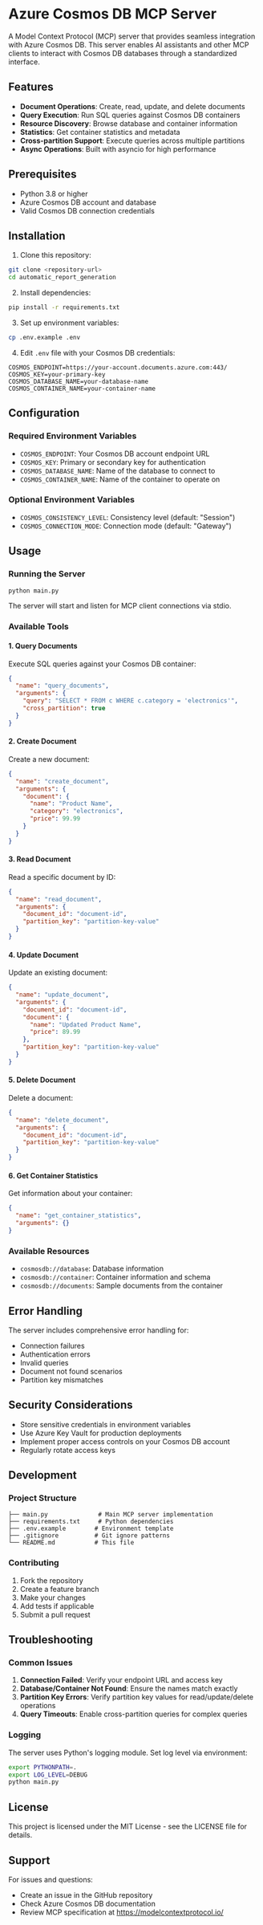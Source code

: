 # Azure Cosmos DB MCP Server

A Model Context Protocol (MCP) server that provides seamless integration with Azure Cosmos DB. This server enables AI assistants and other MCP clients to interact with Cosmos DB databases through a standardized interface.

## Features

- **Document Operations**: Create, read, update, and delete documents
- **Query Execution**: Run SQL queries against Cosmos DB containers
- **Resource Discovery**: Browse database and container information
- **Statistics**: Get container statistics and metadata
- **Cross-partition Support**: Execute queries across multiple partitions
- **Async Operations**: Built with asyncio for high performance

## Prerequisites

- Python 3.8 or higher
- Azure Cosmos DB account and database
- Valid Cosmos DB connection credentials

## Installation

1. Clone this repository:
```bash
git clone <repository-url>
cd automatic_report_generation
```

2. Install dependencies:
```bash
pip install -r requirements.txt
```

3. Set up environment variables:
```bash
cp .env.example .env
```

4. Edit `.env` file with your Cosmos DB credentials:
```env
COSMOS_ENDPOINT=https://your-account.documents.azure.com:443/
COSMOS_KEY=your-primary-key
COSMOS_DATABASE_NAME=your-database-name
COSMOS_CONTAINER_NAME=your-container-name
```

## Configuration

### Required Environment Variables

- `COSMOS_ENDPOINT`: Your Cosmos DB account endpoint URL
- `COSMOS_KEY`: Primary or secondary key for authentication
- `COSMOS_DATABASE_NAME`: Name of the database to connect to
- `COSMOS_CONTAINER_NAME`: Name of the container to operate on

### Optional Environment Variables

- `COSMOS_CONSISTENCY_LEVEL`: Consistency level (default: "Session")
- `COSMOS_CONNECTION_MODE`: Connection mode (default: "Gateway")

## Usage

### Running the Server

```bash
python main.py
```

The server will start and listen for MCP client connections via stdio.

### Available Tools

#### 1. Query Documents
Execute SQL queries against your Cosmos DB container:
```json
{
  "name": "query_documents",
  "arguments": {
    "query": "SELECT * FROM c WHERE c.category = 'electronics'",
    "cross_partition": true
  }
}
```

#### 2. Create Document
Create a new document:
```json
{
  "name": "create_document",
  "arguments": {
    "document": {
      "name": "Product Name",
      "category": "electronics",
      "price": 99.99
    }
  }
}
```

#### 3. Read Document
Read a specific document by ID:
```json
{
  "name": "read_document",
  "arguments": {
    "document_id": "document-id",
    "partition_key": "partition-key-value"
  }
}
```

#### 4. Update Document
Update an existing document:
```json
{
  "name": "update_document",
  "arguments": {
    "document_id": "document-id",
    "document": {
      "name": "Updated Product Name",
      "price": 89.99
    },
    "partition_key": "partition-key-value"
  }
}
```

#### 5. Delete Document
Delete a document:
```json
{
  "name": "delete_document",
  "arguments": {
    "document_id": "document-id",
    "partition_key": "partition-key-value"
  }
}
```

#### 6. Get Container Statistics
Get information about your container:
```json
{
  "name": "get_container_statistics",
  "arguments": {}
}
```

### Available Resources

- `cosmosdb://database`: Database information
- `cosmosdb://container`: Container information and schema
- `cosmosdb://documents`: Sample documents from the container

## Error Handling

The server includes comprehensive error handling for:
- Connection failures
- Authentication errors
- Invalid queries
- Document not found scenarios
- Partition key mismatches

## Security Considerations

- Store sensitive credentials in environment variables
- Use Azure Key Vault for production deployments
- Implement proper access controls on your Cosmos DB account
- Regularly rotate access keys

## Development

### Project Structure
```
├── main.py              # Main MCP server implementation
├── requirements.txt     # Python dependencies
├── .env.example        # Environment template
├── .gitignore          # Git ignore patterns
└── README.md           # This file
```

### Contributing

1. Fork the repository
2. Create a feature branch
3. Make your changes
4. Add tests if applicable
5. Submit a pull request

## Troubleshooting

### Common Issues

1. **Connection Failed**: Verify your endpoint URL and access key
2. **Database/Container Not Found**: Ensure the names match exactly
3. **Partition Key Errors**: Verify partition key values for read/update/delete operations
4. **Query Timeouts**: Enable cross-partition queries for complex queries

### Logging

The server uses Python's logging module. Set log level via environment:
```bash
export PYTHONPATH=.
export LOG_LEVEL=DEBUG
python main.py
```

## License

This project is licensed under the MIT License - see the LICENSE file for details.

## Support

For issues and questions:
- Create an issue in the GitHub repository
- Check Azure Cosmos DB documentation
- Review MCP specification at https://modelcontextprotocol.io/
